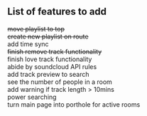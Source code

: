 ## List of features to add
~~move playlist to top~~  
~~create new playlist on route~~  
add time sync  
~~finish remove track functionality~~  
finish love track functionality  
abide by soundcloud API rules  
add track preview to search  
see the number of people in a room  
add warning if track length > 10mins  
power searching  
turn main page into porthole for active rooms  